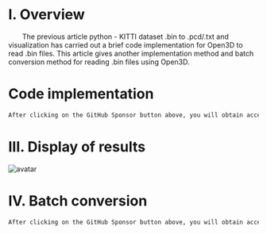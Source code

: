 #  I. Overview 

   The previous article python - KITTI dataset .bin to .pcd/.txt and visualization has carried out a brief code implementation for Open3D to read .bin files. This article gives another implementation method and batch conversion method for reading .bin files using Open3D. 

#  Code implementation 

  ```python  
After clicking on the GitHub Sponsor button above, you will obtain access permissions to my private code repository ( https://github.com/slowlon/my_code_bar ) to view this blog code. By searching the code number of this blog, you can find the code you need, code number is: 2024020309574437668
  ```  
#  III. Display of results 

 ![avatar]( 816bb22301b54b0b983a8f0c7e34a78b.png) 

#  IV. Batch conversion 

  ```python  
After clicking on the GitHub Sponsor button above, you will obtain access permissions to my private code repository ( https://github.com/slowlon/my_code_bar ) to view this blog code. By searching the code number of this blog, you can find the code you need, code number is: 2024020309574437668
  ```  
